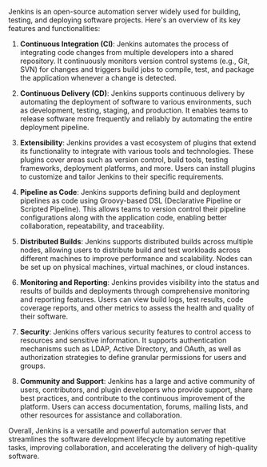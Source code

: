 Jenkins is an open-source automation server widely used for building, testing, and deploying software projects. Here's an overview of its key features and functionalities:

1. **Continuous Integration (CI)**: Jenkins automates the process of integrating code changes from multiple developers into a shared repository. It continuously monitors version control systems (e.g., Git, SVN) for changes and triggers build jobs to compile, test, and package the application whenever a change is detected.

2. **Continuous Delivery (CD)**: Jenkins supports continuous delivery by automating the deployment of software to various environments, such as development, testing, staging, and production. It enables teams to release software more frequently and reliably by automating the entire deployment pipeline.

3. **Extensibility**: Jenkins provides a vast ecosystem of plugins that extend its functionality to integrate with various tools and technologies. These plugins cover areas such as version control, build tools, testing frameworks, deployment platforms, and more. Users can install plugins to customize and tailor Jenkins to their specific requirements.

4. **Pipeline as Code**: Jenkins supports defining build and deployment pipelines as code using Groovy-based DSL (Declarative Pipeline or Scripted Pipeline). This allows teams to version control their pipeline configurations along with the application code, enabling better collaboration, repeatability, and traceability.

5. **Distributed Builds**: Jenkins supports distributed builds across multiple nodes, allowing users to distribute build and test workloads across different machines to improve performance and scalability. Nodes can be set up on physical machines, virtual machines, or cloud instances.

6. **Monitoring and Reporting**: Jenkins provides visibility into the status and results of builds and deployments through comprehensive monitoring and reporting features. Users can view build logs, test results, code coverage reports, and other metrics to assess the health and quality of their software.

7. **Security**: Jenkins offers various security features to control access to resources and sensitive information. It supports authentication mechanisms such as LDAP, Active Directory, and OAuth, as well as authorization strategies to define granular permissions for users and groups.

8. **Community and Support**: Jenkins has a large and active community of users, contributors, and plugin developers who provide support, share best practices, and contribute to the continuous improvement of the platform. Users can access documentation, forums, mailing lists, and other resources for assistance and collaboration.

Overall, Jenkins is a versatile and powerful automation server that streamlines the software development lifecycle by automating repetitive tasks, improving collaboration, and accelerating the delivery of high-quality software.
